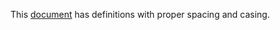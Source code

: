 This [document][valid] has definitions with proper spacing and casing.

[valid]: http://example.com/favicon.ico "Example Domain"
